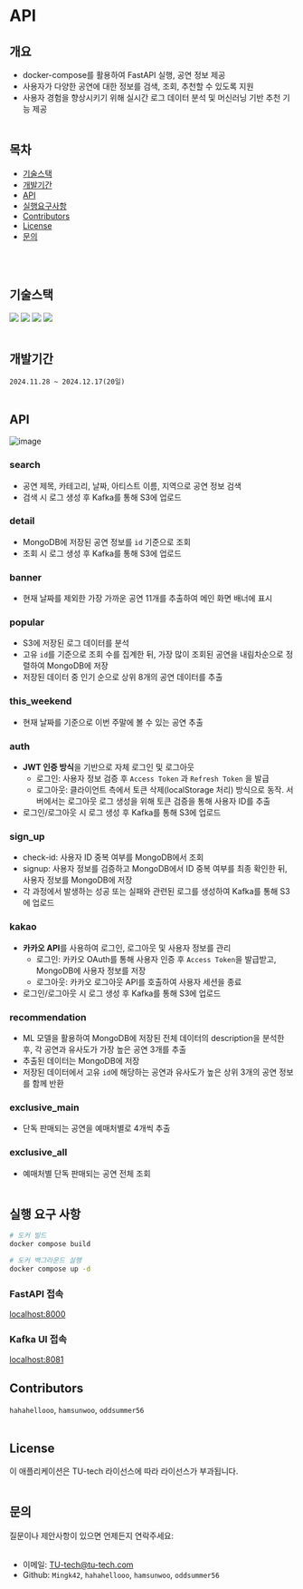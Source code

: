 # API
## 개요
- docker-compose를 활용하여 FastAPI 실행, 공연 정보 제공 
- 사용자가 다양한 공연에 대한 정보를 검색, 조회, 추천할 수 있도록 지원
- 사용자 경험을 향상시키기 위해 실시간 로그 데이터 분석 및 머신러닝 기반 추천 기능 제공
<br></br>
## 목차
- [기술스택](#기술스택)
- [개발기간](#개발기간)
- [API](#API)
- [실행요구사항](#실행요구사항)
- [Contributors](#Contributors)
- [License](#License)
- [문의](#문의)
  
<br></br>
## 기술스택
<img src="https://img.shields.io/badge/FastAPI-009688?style=flat&logo=FastAPI&logoColor=FFFFFF"/> <img src="https://img.shields.io/badge/Python-3.11-3776AB?style=flat&logo=Python&logoColor=F5F7F8"/> <img src="https://img.shields.io/badge/MongoDB-47A248?style=flat&logo=MongoDB&logoColor=ffffff"/> <img src="https://img.shields.io/badge/Amazon%20S3-569A31?style=flat&logo=Amazon%20S3&logoColor=ffffff"/>
<br></br>
## 개발기간
`2024.11.28 ~ 2024.12.17(20일)`
<br></br>
## API 

![image](https://github.com/user-attachments/assets/ce4fc0a2-a098-4de2-8b38-a8d0eef3fa61)



### search
- 공연 제목, 카테고리, 날짜, 아티스트 이름, 지역으로 공연 정보 검색
- 검색 시 로그 생성 후 Kafka를 통해 S3에 업로드
### detail
- MongoDB에 저장된 공연 정보를 `id` 기준으로 조회
- 조회 시 로그 생성 후 Kafka를 통해 S3에 업로드
### banner
- 현재 날짜를 제외한 가장 가까운 공연 11개를 추출하여 메인 화면 배너에 표시
### popular
- S3에 저장된 로그 데이터를 분석
- 고유 `id`를 기준으로 조회 수를 집계한 뒤, 가장 많이 조회된 공연을 내림차순으로 정렬하여 MongoDB에 저장
- 저장된 데이터 중 인기 순으로 상위 8개의 공연 데이터를 추출
### this_weekend
- 현재 날짜를 기준으로 이번 주말에 볼 수 있는 공연 추출
### auth
- **JWT 인증 방식**을 기반으로 자체 로그인 및 로그아웃 
  - 로그인: 사용자 정보 검증 후 `Access Token` 과 `Refresh Token` 을 발급
  - 로그아웃: 클라이언트 측에서 토큰 삭제(localStorage 처리) 방식으로 동작. 서버에서는 로그아웃 로그 생성을 위해 토큰 검증을 통해 사용자 ID를 추출
- 로그인/로그아웃 시 로그 생성 후 Kafka를 통해 S3에 업로드
### sign_up
- check-id: 사용자 ID 중복 여부를 MongoDB에서 조회
- signup: 사용자 정보를 검증하고 MongoDB에서 ID 중복 여부를 최종 확인한 뒤, 사용자 정보를 MongoDB에 저장
- 각 과정에서 발생하는 성공 또는 실패와 관련된 로그를 생성하여 Kafka를 통해 S3에 업로드
### kakao
- **카카오 API**를 사용하여 로그인, 로그아웃 및 사용자 정보를 관리
    - 로그인: 카카오 OAuth를 통해 사용자 인증 후 `Access Token`을 발급받고, MongoDB에 사용자 정보를 저장
    - 로그아웃: 카카오 로그아웃 API를 호출하여 사용자 세션을 종료
 - 로그인/로그아웃 시 로그 생성 후 Kafka를 통해 S3에 업로드
### recommendation
- ML 모델을 활용하여 MongoDB에 저장된 전체 데이터의 description을 분석한 후, 각 공연과 유사도가 가장 높은 공연 3개를 추출
- 추출된 데이터는 MongoDB에 저장
- 저장된 데이터에서 고유 `id`에 해당하는 공연과 유사도가 높은 상위 3개의 공연 정보를 함께 반환
### exclusive_main
- 단독 판매되는 공연을 예매처별로 4개씩 추출
### exclusive_all
- 예매처별 단독 판매되는 공연 전체 조회
<br></br>
## 실행 요구 사항 
```bash
# 도커 빌드
docker compose build

# 도커 백그라운드 실행
docker compose up -d
```
### FastAPI 접속
[localhost:8000](https://localhost:8000)

### Kafka UI 접속
[localhost:8081](https://localhost:8081)

## Contributors
`hahahellooo`, `hamsunwoo`, `oddsummer56`
<br></br>
## License
이 애플리케이션은 TU-tech 라이선스에 따라 라이선스가 부과됩니다.
<br></br>
## 문의
질문이나 제안사항이 있으면 언제든지 연락주세요:
<br></br>
- 이메일: TU-tech@tu-tech.com
- Github: `Mingk42`, `hahahellooo`, `hamsunwoo`, `oddsummer56`
